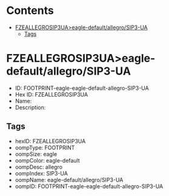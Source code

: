 



Contents
========

* [FZEALLEGROSIP3UA>eagle-default/allegro/SIP3-UA](#fzeallegrosip3uaeagle-defaultallegrosip3-ua)
	* [Tags](#tags)

# FZEALLEGROSIP3UA>eagle-default/allegro/SIP3-UA

- ID: FOOTPRINT-eagle-eagle-default-allegro-SIP3-UA
- Hex ID: FZEALLEGROSIP3UA
- Name: 
- Description: 

## Tags

- hexID: FZEALLEGROSIP3UA
- oompType: FOOTPRINT
- oompSize: eagle
- oompColor: eagle-default
- oompDesc: allegro
- oompIndex: SIP3-UA
- oompName: eagle-default/allegro/SIP3-UA
- oompID: FOOTPRINT-eagle-eagle-default-allegro-SIP3-UA
